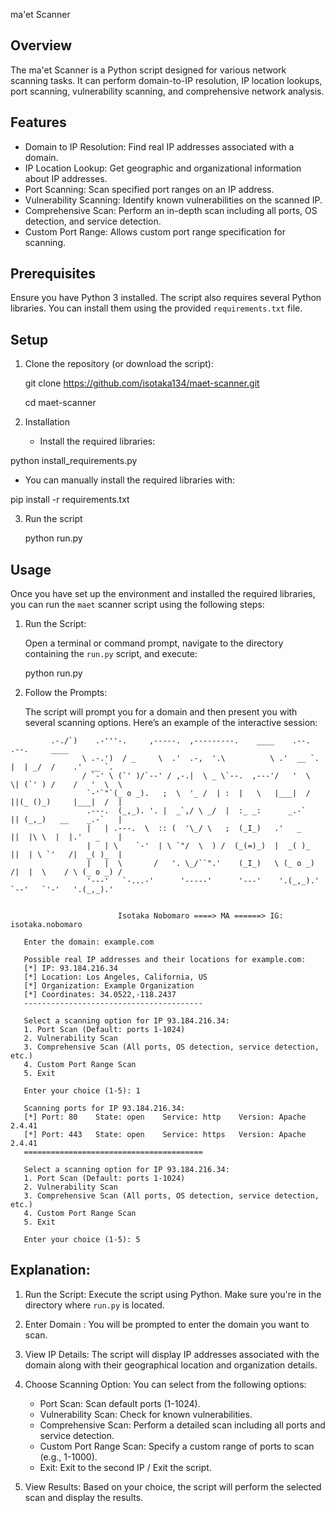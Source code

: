 ma'et Scanner

## Overview

The ma'et Scanner is a Python script designed for various network scanning tasks. It can perform domain-to-IP resolution, IP location lookups, port scanning, 
vulnerability scanning, and comprehensive network analysis.

## Features

- Domain to IP Resolution: Find real IP addresses associated with a domain.
- IP Location Lookup: Get geographic and organizational information about IP addresses.
- Port Scanning: Scan specified port ranges on an IP address.
- Vulnerability Scanning: Identify known vulnerabilities on the scanned IP.
- Comprehensive Scan: Perform an in-depth scan including all ports, OS detection, and service detection.
- Custom Port Range: Allows custom port range specification for scanning.

## Prerequisites

Ensure you have Python 3 installed. The script also requires several Python libraries. You can install them using the provided `requirements.txt` file.

## Setup

1. Clone the repository (or download the script):
   
   git clone https://github.com/isotaka134/maet-scanner.git

   cd maet-scanner

3. Installation
 
   * Install the required libraries:
	
 python install_requirements.py
    
   * You can manually install the required libraries with:
	
 pip install -r requirements.txt

3. Run the script

    python run.py

   
## Usage

Once you have set up the environment and installed the required libraries, you can run the `maet` scanner script using the following steps:

1. Run the Script:

   Open a terminal or command prompt, navigate to the directory containing the `run.py` script, and execute:

   
   python run.py
  

2. Follow the Prompts:

   The script will prompt you for a domain and then present you with several scanning options. Here’s an example of the interactive session:
 
```	
		 .-./`)    .-'''-.     ,-----.  ,---------.    ____    .--.   .--.     ____
                \ .-.')  / _     \  .'  .-,  '.\          \ .'  __ `. |  | _/  /    .'  __ `.
                / `-' \ (`' )/`--' / ,-.|  \ _ \`--.  ,---'/   '  \  \| (`' ) /    /   '  \  \
                 `-'`"`(_ o _).   ;  \  '_ /  | :  |   \   |___|  /  ||(_ ()_)     |___|  /  |
                 .---.  (_,_). '. |  _`,/ \ _/  |  :_ _:      _.-`   || (_,_)   __    _.-`   |
                 |   | .---.  \  :: (  '\_/ \   ;  (_I_)   .'   _    ||  |\ \  |  |.'   _    |
                 |   | \    `-'  | \ `"/  \  ) /  (_(=)_)  |  _( )_  ||  | \ `'   /|  _( )_  |
                 |   |  \       /   '. \_/``".'    (_I_)   \ (_ o _) /|  |  \    / \ (_ o _) /
                 '---'   `-...-'      '-----'      '---'    '.(_,_).' `--'   `'-'   '.(_,_).'

                                                                                                                                                                                                     
                        Isotaka Nobomaro ====> MA ======> IG: isotaka.nobomaro

   Enter the domain: example.com

   Possible real IP addresses and their locations for example.com:
   [*] IP: 93.184.216.34
   [*] Location: Los Angeles, California, US
   [*] Organization: Example Organization
   [*] Coordinates: 34.0522,-118.2437
   ----------------------------------------

   Select a scanning option for IP 93.184.216.34:
   1. Port Scan (Default: ports 1-1024)
   2. Vulnerability Scan
   3. Comprehensive Scan (All ports, OS detection, service detection, etc.)
   4. Custom Port Range Scan
   5. Exit

   Enter your choice (1-5): 1

   Scanning ports for IP 93.184.216.34:
   [*] Port: 80    State: open    Service: http    Version: Apache 2.4.41
   [*] Port: 443   State: open    Service: https   Version: Apache 2.4.41
   ========================================

   Select a scanning option for IP 93.184.216.34:
   1. Port Scan (Default: ports 1-1024)
   2. Vulnerability Scan
   3. Comprehensive Scan (All ports, OS detection, service detection, etc.)
   4. Custom Port Range Scan
   5. Exit

   Enter your choice (1-5): 5
```

## Explanation:

1. Run the Script: Execute the script using Python. Make sure you're in the directory where `run.py` is located.

2. Enter Domain : You will be prompted to enter the domain you want to scan.

3. View IP Details: The script will display IP addresses associated with the domain along with their geographical location and organization details.

4. Choose Scanning Option: You can select from the following options:
   - Port Scan: Scan default ports (1-1024).
   - Vulnerability Scan: Check for known vulnerabilities.
   - Comprehensive Scan: Perform a detailed scan including all ports and service detection.
   - Custom Port Range Scan: Specify a custom range of ports to scan (e.g., 1-1000).
   - Exit: Exit to the second IP / Exit the script.

5. View Results: Based on your choice, the script will perform the selected scan and display the results.


